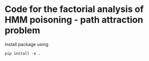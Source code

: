 # Code for the factorial analysis of HMM poisoning - path attraction problem


Install package using

```
pip install -e .
```
